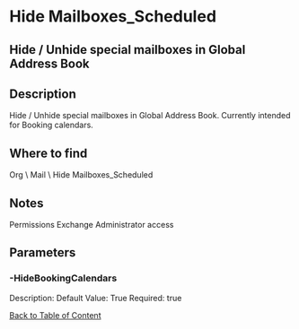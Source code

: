 # Hide Mailboxes_Scheduled

## Hide / Unhide special mailboxes in Global Address Book

## Description
Hide / Unhide special mailboxes in Global Address Book. Currently intended for Booking calendars.

## Where to find
Org \ Mail \ Hide Mailboxes_Scheduled

## Notes
Permissions
Exchange Administrator access

## Parameters
### -HideBookingCalendars
Description: 
Default Value: True
Required: true


[Back to Table of Content](../../../README.md)

